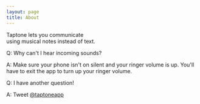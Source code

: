 ```yaml
---
layout: page
title: About
---
```


Taptone lets you communicate<br>
using musical notes instead of text.<br>


Q: Why can't I hear incoming sounds?

A: Make sure your phone isn't on silent and your ringer volume is up. You'll have to exit the app to turn up your ringer volume.

Q: I have another question!

A: Tweet [@taptoneapp](https://twitter.com/taptoneapp)



